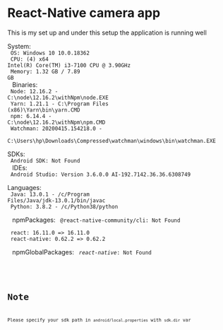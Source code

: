 # React-Native camera app

<P>This is my set up and under this setup the application is running well </p>

System:
<br/>
<code>
    OS: Windows 10 10.0.18362 <br/>
    CPU: (4) x64 Intel(R) Core(TM) i3-7100 CPU @ 3.90GHz<br/>
    Memory: 1.32 GB / 7.89 GB<br/>
    </code>
  Binaries:
  <br>
  <code>
    Node: 12.16.2 - C:\node\12.16.2\withNpm\node.EXE <br/>
    Yarn: 1.21.1 - C:\Program Files (x86)\Yarn\bin\yarn.CMD<br>
    npm: 6.14.4 - C:\node\12.16.2\withNpm\npm.CMD<br>
    Watchman: 20200415.154218.0 - <br>
    C:\Users\hp\Downloads\Compressed\watchman\windows\bin\watchman.EXE<br/>
    </code>
  SDKs:
  <br>
  <code>
    Android SDK: Not Found<br>
  </code>
  IDEs: <br>
  <code>
    Android Studio: Version  3.6.0.0 AI-192.7142.36.36.6308749<br>
</code>
  Languages:<br/>
  <code>
    Java: 13.0.1 - /c/Program Files/Java/jdk-13.0.1/bin/javac <br/>
    Python: 3.8.2 - /c/Python38/python <br>
    </code>
  npmPackages:
  <code>
    @react-native-community/cli: Not Found <br>
    react: 16.11.0 => 16.11.0<br>
    react-native: 0.62.2 => 0.62.2 <br>
    </code>
  npmGlobalPackages:
  <code>
    *react-native*: Not Found <br>
<code/>

# Note
<p>Please specify your sdk path in <code>android/local.properties</code> with <code>sdk.dir</code> var</p>